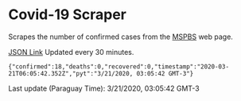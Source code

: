 # Covid-19 Scraper

Scrapes the number of confirmed cases from the [MSPBS](https://www.mspbs.gov.py/covid-19.php) web page.

[JSON Link](https://jmayalag.github.io/covid19-scrape/cases.json)
Updated every 30 minutes.
```
{"confirmed":18,"deaths":0,"recovered":0,"timestamp":"2020-03-21T06:05:42.352Z","pyt":"3/21/2020, 03:05:42 GMT-3"}
```
Last update (Paraguay Time): 3/21/2020, 03:05:42 GMT-3